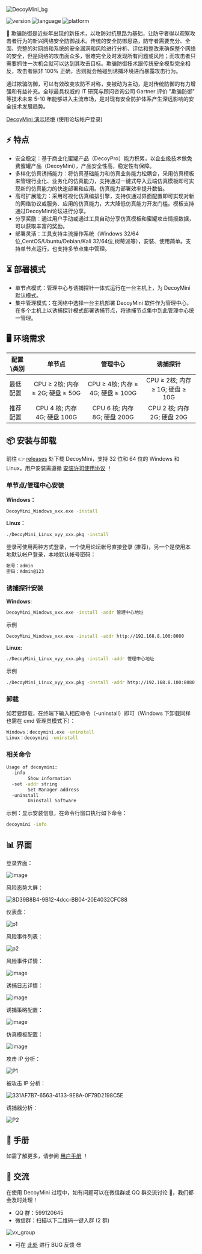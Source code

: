 ![DecoyMini_bg](https://github.com/decoymini/DecoyMini/blob/main/DecoyMini_bg_new.png)

![version](https://img.shields.io/badge/version-v1.0.2617-brightgreen)
![language](https://img.shields.io/badge/language-golang-orange)
![platform](https://img.shields.io/badge/platform-windows%20%7C%20linux-lightgrey)

🍯 欺骗防御是近些年出现的新技术，以攻防对抗思路为基础，让防守者得以观察攻击者行为的新兴网络安全防御战术。传统的安全防御思路，防守者需要充分、全面、完整的对网络和系统的安全漏洞和风险进行分析、评估和整改来确保整个网络的安全，但是网络的攻击面众多，很难完全及时发现所有问题或风险；而攻击者只需要抓住一次机会就可以达到其攻击目标。欺骗防御技术跟传统安全模型完全相反，攻击者除非 100% 正确，否则就会触碰到诱捕环境进而暴露攻击行为。

通过欺骗防御，可以有效改变攻防不对称，变被动为主动，是对传统防御的有力增强和有益补充。全球最具权威的 IT 研究与顾问咨询公司 Gartner 评价 "欺骗防御" 等技术未来 5-10 年能够进入主流市场，是对现有安全防护体系产生深远影响的安全技术发展趋势。

[DecoyMini 演示环境](http://119.45.162.160:88) (使用论坛帐户登录)

## :zap: 特点
* 安全稳定：基于商业化蜜罐产品（DecoyPro）能力积累，以企业级技术做免费蜜罐产品（DecoyMini），产品安全性高，稳定性有保障。
* 多样化仿真诱捕能力：将仿真基础能力和仿真业务能力松耦合，采用仿真模板来管理行业化、业务化的仿真能力，支持通过一键式导入云端仿真模板即可实现新的仿真能力的快速部署和应用。仿真能力部署效率提升数倍。
* 高可扩展能力：采用可视化仿真编排引擎，支持仅通过界面配置即可实现对新的网络协议或服务、应用的仿真能力，大大降低仿真能力开发门槛。模板支持通过DecoyMini论坛进行分享。
* 分享奖励：通过用户手动或通过工具自动分享仿真模板和蜜罐攻击情报数据，可以获取丰富的奖励。
* 部署灵活：工具支持主流操作系统（Windows 32/64位,CentOS/Ubuntu/Debian/Kali 32/64位,树莓派等），安装、使用简单。支持单节点运行，也支持多节点集中管理。

## :hourglass_flowing_sand: 部署模式
* 单节点模式：管理中心与诱捕探针一体式运行在一台主机上，为 DecoyMini 默认模式。
* 集中管理模式：在网络中选择一台主机部署 DecoyMini 软件作为管理中心，在多个主机上以诱捕探针模式部署诱捕节点，将诱捕节点集中到此管理中心统一管理。

## :desktop_computer: 环境需求
配置\类别|单节点|管理中心|诱捕探针
--|:--:|:--:|:--:
最低配置|CPU ≥ 2核; 内存 ≥ 2G; 硬盘 ≥ 50G|CPU ≥ 4核; 内存 ≥ 4G; 硬盘 ≥ 100G|CPU ≥ 2核; 内存 ≥ 1G; 硬盘 ≥ 10G
推荐配置|CPU 4 核; 内存 4G; 硬盘 100G|CPU 6 核; 内存 8G; 硬盘 200G|CPU 2 核; 内存 2G; 硬盘 20G

## :package: 安装与卸载
前往 :point_right: [releases](https://github.com/decoymini/DecoyMini/releases) 处下载 DecoyMini，支持 32 位和 64 位的 Windows 和 Linux，用户安装需遵循 [安装许可使用协议](http://bbs.decoyit.com/thread-17-1-1.html) ！

### 单节点/管理中心安装

**Windows：**
```bash
DecoyMini_Windows_xxx.exe -install
```

**Linux：**
```bash
./DecoyMini_Linux_xyy_xxx.pkg -install
```

登录可使用两种方式登录，一个使用论坛帐号直接登录 (推荐)，另一个是使用本地默认帐户登录，本地默认帐号密码：
```bash
帐号：admin
密码：Admin@123
```
### 诱捕探针安装

**Windows**:
```bash
DecoyMini_Windows_xxx.exe -install -addr 管理中心地址
```

示例
```bash
DecoyMini_Windows_xxx.exe -install -addr http://192.168.8.100:8080
```

**Linux:**
```bash
./DecoyMini_Linux_xyy_xxx.pkg -install -addr 管理中心地址
```

示例
```bash
./DecoyMini_Linux_xyy_xxx.pkg -install -addr http://192.168.8.100:8080
```

### 卸载

如若要卸载，在终端下输入相应命令（-uninstall）即可（Windows 下卸载同样也需在 cmd 管理员模式下）：
```bash
Windows：decoymini.exe -uninstall
Linux：decoymini -uninstall
```

### 相关命令
```bash
Usage of decoymini:
  -info
        Show information
  -set -addr string
        Set Manager address
  -uninstall
        Uninstall Software
```

示例：显示安装信息，在命令行窗口执行如下命令：
```bash
decoymini -info
```

## :bar_chart: 界面
登录界面：

![image](https://user-images.githubusercontent.com/85264922/127760829-da736309-dad3-484b-b3f4-eeedd475513f.png)

风险态势大屏：

![8D39B8B4-9B12-4dcc-BB04-20E4032CFC88](https://user-images.githubusercontent.com/85264922/135040697-3f0daa86-7f0f-4fbd-bea7-3d0d1249bd1f.png)

仪表盘：

![p1](https://user-images.githubusercontent.com/85264922/129677849-e8248979-0747-4d26-ae6d-adb0d47715ac.png)

风险事件列表：

![p2](https://user-images.githubusercontent.com/85264922/129677904-e4d2ceab-9dd8-4916-8a83-e323f1dd4d26.png)

风险事件详情：

![image](https://user-images.githubusercontent.com/85264922/127760877-8f1aab77-631e-4751-8385-c80d5e6b650b.png)

诱捕日志详情：

![image](https://user-images.githubusercontent.com/85264922/127760886-ec49cafd-9ded-4a4d-bae1-a6f3ce89275f.png)

诱捕策略配置：

![image](https://user-images.githubusercontent.com/85264922/127760892-14524dc1-a295-440e-bf87-7319b7e0aa83.png)

仿真模板配置：

![image](https://user-images.githubusercontent.com/85264922/127760901-7f01fc3c-4608-493f-a7ca-0e7166fd3655.png)

攻击 IP 分析：

![P1](https://user-images.githubusercontent.com/85264922/144013098-a4cc497d-7015-4464-b070-499d9fa507fc.png)

被攻击 IP 分析：

![331AF7B7-6563-4133-9E8A-0F79D2198C5E](https://user-images.githubusercontent.com/85264922/142332936-1205a035-3baf-4d72-951e-029ba10a3809.png)

诱捕器分析：

![P2](https://user-images.githubusercontent.com/85264922/144013231-6c68e8f8-ec9f-4dee-ba56-1cf8297b4a1c.png)

## :book: 手册
如需了解更多，请参阅 [用户手册](http://bbs.decoyit.com/thread-6-1-1.html) ！

## :pushpin: 交流
在使用 DecoyMini 过程中，如有问题可以在微信群或 QQ 群交流讨论 :clap:，我们都会及时处理！
* QQ 群：599120645
* 微信群：扫描以下二维码一键入群 (2 群)

![vx_group](https://user-images.githubusercontent.com/85264922/145133187-0232931b-3274-4aa6-80c3-22e8e54f7cb4.png)

* 可在 [此处](http://bbs.decoyit.com/forum-41-1.html) 进行 BUG 反馈 :sunglasses:
